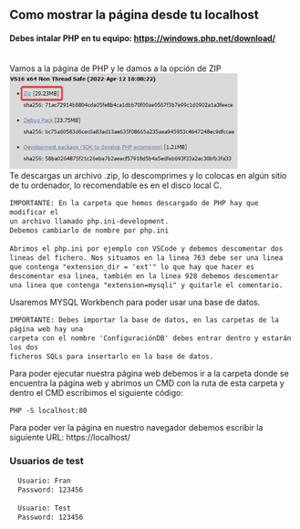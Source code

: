 ## Como mostrar la página desde tu localhost

#### Debes intalar PHP en tu equipo: https://windows.php.net/download/
<br>
Vamos a la página de PHP y le damos a la opción de ZIP

<br>
<img src="assets/carpetas.png" style="width: 400px"/>
<br>
Te descargas un archivo .zip, lo descomprimes y lo colocas en algún sitio de tu ordenador, lo recomendable es en el disco local C.

```
IMPORTANTE: En la carpeta que hemos descargado de PHP hay que modificar el 
un archivo llamado php.ini-development. 
Debemos cambiarlo de nombre por php.ini

Abrimos el php.ini por ejemplo con VSCode y debemos descomentar dos 
lineas del fichero. Nos situamos en la linea 763 debe ser una linea 
que contenga "extension_dir = 'ext'" lo que hay que hacer es 
descomentar esa linea, también en la linea 928 debemos descomentar 
una linea que contenga "extension=mysqli" y quitarle el comentario.
```

Usaremos MYSQL Workbench para poder usar una base de datos.

```
IMPORTANTE: Debes importar la base de datos, en las carpetas de la página web hay una
carpeta con el nombre 'ConfiguraciónDB' debes entrar dentro y estarán los dos
ficheros SQLs para insertarlo en la base de datos.
```

Para poder ejecutar nuestra página web debemos ir a la carpeta donde se encuentra la página web y abrimos un CMD con la ruta de esta carpeta y dentro el CMD escribimos el siguiente código: 
```
PHP -S localhost:80
```

Para poder ver la página en nuestro navegador debemos escribir la siguiente URL: https://localhost/

### Usuarios de test

```
  Usuario: Fran
  Password: 123456 

  Usuario: Test
  Password: 123456
```